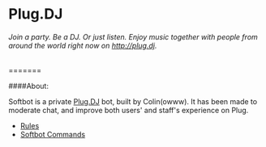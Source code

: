 Plug.DJ
=======
###### Join a party. Be a DJ. Or just listen. Enjoy music together with people from around the world right now on http://plug.dj.
=======

####About:

Softbot is a private [Plug.DJ](https://plug.dj/) bot, built by Colin(owww). It has been made to moderate chat, and improve both users' and staff's experience on Plug.

* [Rules](https://github.com/Colinowww/Plug/blob/master/Rules)
* [Softbot Commands](https://github.com/Colinowww/Plug/blob/master/Softbot%20Commands.md)
